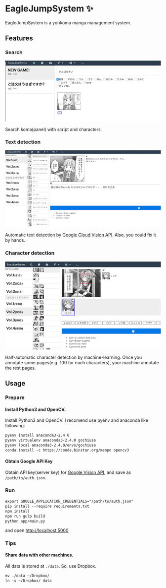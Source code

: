 # EagleJumpSystem :sparkles:

EagleJumpSystem is a yonkoma manga management system.

## Features
### Search
![](https://raw.githubusercontent.com/mzp/EagleJumpSystem/master/doc_images/search.png)

Search koma(panel) with script and characters.

### Text detection
![](https://raw.githubusercontent.com/mzp/EagleJumpSystem/master/doc_images/text_detection.png)

Automatic text detection by [Google Cloud Vision API](https://cloud.google.com/vision/).  Also, you could fix it by hands.

### Character detection
![](https://raw.githubusercontent.com/mzp/EagleJumpSystem/master/doc_images/character_detection.png)

Half-automatic character detection by machine-learning. Once you annotate some pages(e.g. 100 for each characters), your machine annotate the rest pages.

## Usage
### Prepare
#### Install Python3 and OpenCV.
Install Python3 and OpenCV. I recomend use pyenv and anaconda like following:

```
pyenv install anaconda3-2.4.0
pyenv virtualenv anaconda3-2.4.0 gochiusa
pyenv local anaconda3-2.4.0/envs/gochiusa
conda install -c https://conda.binstar.org/menpo opencv3
```

#### Obtain Google API Key
Obtain API key(server key) for [Google Vision API](https://cloud.google.com/vision/), and save as `/path/to/auth.json`.

### Run

```
export GOOGLE_APPLICATION_CREDENTIALS="/path/to/auth.json"
pip install --require requirements.txt
npm install
npm run gulp build
python app/main.py
```

and open [http://localhost:5000](http://localhost:5000)

### Tips
#### Share data with other machines.
All data is stored at `./data`. So, use Dropbox.

```
mv ./data ~/Dropbox/
ln -s ~/Dropbox/ data
```

